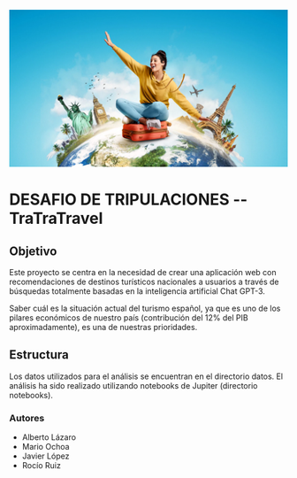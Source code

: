 ![HeaderML](header.png)

# DESAFIO DE TRIPULACIONES --TraTraTravel
## Objetivo

Este proyecto se centra en la necesidad de crear una aplicación web con recomendaciones de destinos turísticos nacionales a usuarios a través de búsquedas totalmente basadas en la inteligencia artificial Chat GPT-3.  

Saber cuál es la situación actual del turismo español, ya que es uno de los pilares económicos de nuestro país (contribución del 12% del PIB aproximadamente), es una de nuestras prioridades.

## Estructura
Los datos utilizados para el análisis se encuentran en el directorio datos. El análisis ha sido realizado utilizando notebooks de Jupiter (directorio notebooks). 

### Autores
* Alberto Lázaro
* Mario Ochoa
* Javier López
* Rocío Ruiz



